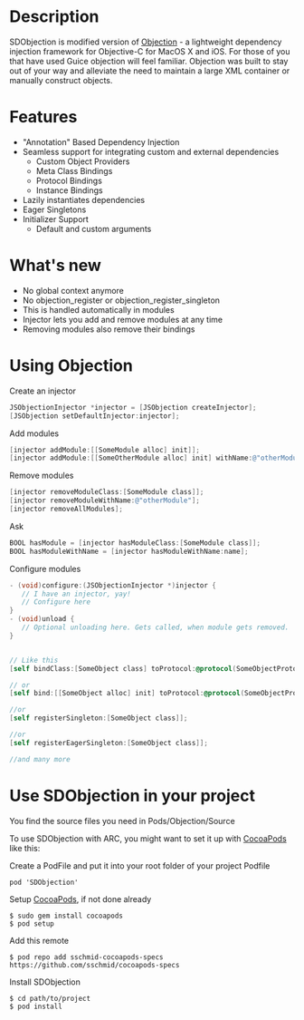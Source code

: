 Description
===========

SDObjection is modified version of [Objection] - a lightweight dependency injection framework for Objective-C for MacOS X and iOS. For those of you that have used Guice objection will feel familiar. Objection was built to stay out of your way and alleviate the need to maintain a large XML container or manually construct objects.


Features
========

* "Annotation" Based Dependency Injection
* Seamless support for integrating custom and external dependencies
  * Custom Object Providers
  * Meta Class Bindings
  * Protocol Bindings
  * Instance Bindings
* Lazily instantiates dependencies
* Eager Singletons
* Initializer Support
  * Default and custom arguments


What's new
==========
* No global context anymore
* No objection_register or objection_register_singleton
 * This is handled automatically in modules
* Injector lets you add and remove modules at any time
* Removing modules also remove their bindings


Using Objection
===============

Create an injector
```objective-c
JSObjectionInjector *injector = [JSObjection createInjector];
[JSObjection setDefaultInjector:injector];
```
Add modules
```objective-c
[injector addModule:[[SomeModule alloc] init]];
[injector addModule:[[SomeOtherModule alloc] init] withName:@"otherModule"];
```
Remove modules
```objective-c
[injector removeModuleClass:[SomeModule class]];
[injector removeModuleWithName:@"otherModule"];
[injector removeAllModules];
```
Ask
```objective-c
BOOL hasModule = [injector hasModuleClass:[SomeModule class]];
BOOL hasModuleWithName = [injector hasModuleWithName:name];
```
Configure modules
```objective-c
- (void)configure:(JSObjectionInjector *)injector {
   // I have an injector, yay!
   // Configure here
}
- (void)unload {
   // Optional unloading here. Gets called, when module gets removed.
}


// Like this
[self bindClass:[SomeObject class] toProtocol:@protocol(SomeObjectProtocol) asSingleton:YES];

// or
[self bind:[[SomeObject alloc] init] toProtocol:@protocol(SomeObjectProtocol)];

//or
[self registerSingleton:[SomeObject class]];

//or
[self registerEagerSingleton:[SomeObject class]];

//and many more
```


Use SDObjection in your project
===============================

You find the source files you need in Pods/Objection/Source

To use SDObjection with ARC, you might want to set it up with [CocoaPods] like this:

Create a PodFile and put it into your root folder of your project
Podfile
```
pod 'SDObjection'
```

Setup [CocoaPods], if not done already

```
$ sudo gem install cocoapods
$ pod setup
```

Add this remote
```
$ pod repo add sschmid-cocoapods-specs https://github.com/sschmid/cocoapods-specs
```

Install SDObjection
```
$ cd path/to/project
$ pod install
```

[Objection]: https://github.com/atomicobject/objection
[CocoaPods]: http://cocoapods.org
